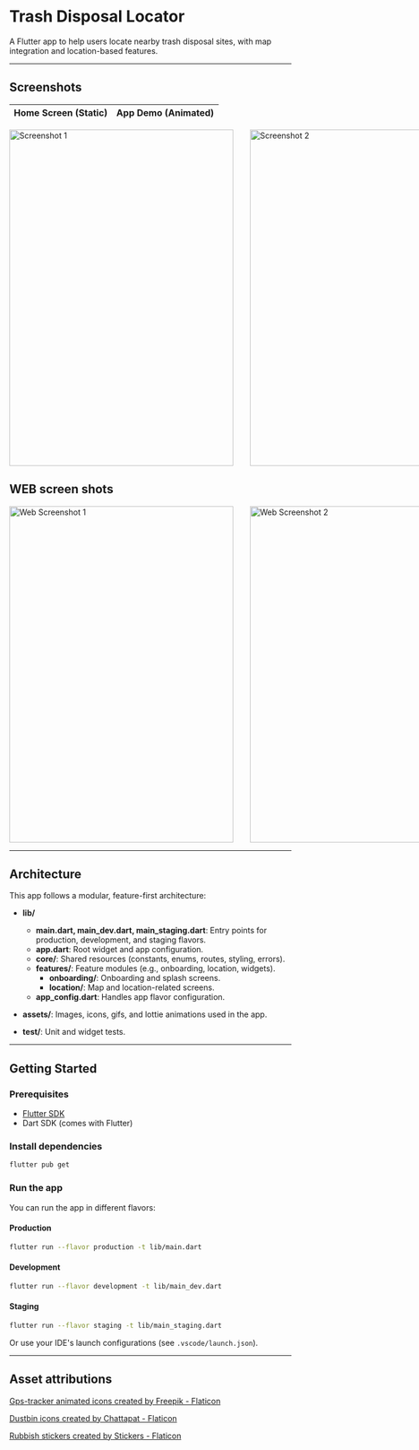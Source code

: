 # Trash Disposal Locator

A Flutter app to help users locate nearby trash disposal sites, with map integration and location-based features.

---

## Screenshots

| Home Screen (Static) | App Demo (Animated) |
|---------------------|---------------------|
<div style="display: flex; gap: 10px;">
  <img src="https://github.com/user-attachments/assets/1fc7605e-d4b9-4e37-b673-d49d4bc992bf" alt="Screenshot 1" width="400" height="600" style="margin-right: 20px;"/>
  <img src="https://github.com/user-attachments/assets/d8f63018-dfd8-4ea6-ab5d-8d312027a4a4" alt="Screenshot 2" width="400" height="600" />
</div>

## WEB screen shots
<div style="display: flex; gap: 10px;">
  <img src="https://github.com/user-attachments/assets/50885e8b-3dbf-495c-a607-9cc77e607871" alt="Web Screenshot 1" width="400" height="600" style="padding-right: 20px;"/>
  <img src="https://github.com/user-attachments/assets/aa858f3c-0c97-4220-89eb-833323550e34" alt="Web Screenshot 2" width="400" height="600" />
</div>

---

## Architecture

This app follows a modular, feature-first architecture:

- **lib/**
  - **main.dart, main_dev.dart, main_staging.dart**: Entry points for production, development, and staging flavors.
  - **app.dart**: Root widget and app configuration.
  - **core/**: Shared resources (constants, enums, routes, styling, errors).
  - **features/**: Feature modules (e.g., onboarding, location, widgets).
    - **onboarding/**: Onboarding and splash screens.
    - **location/**: Map and location-related screens.
  - **app_config.dart**: Handles app flavor configuration.

- **assets/**: Images, icons, gifs, and lottie animations used in the app.

- **test/**: Unit and widget tests.

---

## Getting Started

### Prerequisites
- [Flutter SDK](https://flutter.dev/docs/get-started/install)
- Dart SDK (comes with Flutter)

### Install dependencies
```bash
flutter pub get
```

### Run the app
You can run the app in different flavors:

#### Production
```bash
flutter run --flavor production -t lib/main.dart
```

#### Development
```bash
flutter run --flavor development -t lib/main_dev.dart
```

#### Staging
```bash
flutter run --flavor staging -t lib/main_staging.dart
```

Or use your IDE's launch configurations (see `.vscode/launch.json`).

---

## Asset attributions

<a href="https://www.flaticon.com/free-animated-icons/gps-tracker" title="gps-tracker animated icons">Gps-tracker animated icons created by Freepik - Flaticon</a>

<a href="https://www.flaticon.com/free-icons/dustbin" title="dustbin icons">Dustbin icons created by Chattapat - Flaticon</a>

<a href="https://www.flaticon.com/free-stickers/rubbish" title="rubbish stickers">Rubbish stickers created by Stickers - Flaticon</a>






